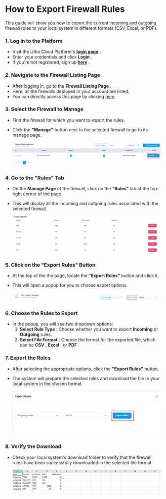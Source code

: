 # **How to Export Firewall Rules**

This guide will show you how to export the current incoming and outgoing firewall rules to your local system in different formats (CSV, Excel, or PDF).

### **1. Log in to the Platform**

* Visit the Utho Cloud Platform's  **[login page](https://console.utho.com/login)** .
* Enter your credentials and click  **Login** .
* If you're not registered, sign up  **[here](https://console.utho.com/signup)** .

### **2. Navigate to the Firewall Listing Page**

* After logging in, go to the  **Firewall Listing Page** .
* Here, all the firewalls deployed in your account are listed.
* You can directly access this page by clicking [here](https://console.utho.com/firewall "Firewall Listing Page").

### **3. Select the Firewall to Manage**

* Find the firewall for which you want to export the rules.
* Click the **"Manage"** button next to the selected firewall to go to its manage page.

  ![1744024412723](image/index/1744024412723.png)

### **4. Go to the "Rules" Tab**

* On the **Manage Page** of the firewall, click on the **"Rules"** tab at the top-right corner of the page.
* This will display all the incoming and outgoing rules associated with the selected firewall.

  ![1744024505914](image/index/1744024505914.png)

### **5. Click on the "Export Rules" Button**

* At the top of the the page, locate the **"Export Rules"** button and click it.
* This will open a popup for you to choose export options.

  ![1744024481195](image/index/1744024481195.png)

### **6. Choose the Rules to Export**

* In the popup, you will see two dropdown options:
  1. **Select Rule Type** : Choose whether you want to export **Incoming** or **Outgoing** rules.
  2. **Select File Format** : Choose the format for the exported file, which can be  **CSV** ,  **Excel** , or  **PDF** .

### **7. Export the Rules**

* After selecting the appropriate options, click the **"Export Rules"** button.
* The system will prepare the selected rules and download the file to your local system in the chosen format.

  ![1744024544518](image/index/1744024544518.png)

### **8. Verify the Download**

* Check your local system's download folder to verify that the firewall rules have been successfully downloaded in the selected file format.

  ![1744024570064](image/index/1744024570064.png)
